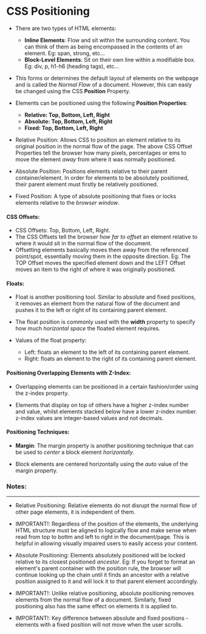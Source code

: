 # CSS Positioning

* There are two types of HTML elements:

  - **Inline Elements**: Flow and sit within the surrounding content. You can think of them as being encompassed in the contents of an element. Eg: span, strong, etc...
  - **Block-Level Elements**: Sit on their own line within a modifiable box. Eg: div, p, h1-h6 (heading tags), etc...
  
* This forms or determines the default layout of elements on the webpage and is called the _Normal Flow_ of a document. However, this can easly be changed using the CSS **Position** Property.

* Elements can be positioned using the following **Position Properties**:

    - **Relative: Top, Bottom, Left, Right**
    - **Absolute: Top, Bottom, Left, Right**
    - **Fixed: Top, Bottom, Left, Right**
    
* Relative Position: Allows CSS to position an element relative to its original position in the normal flow of the page. The above CSS Offset Properties tell the browser how many pixels, percentages or ems to move the element _away_ from where it was normally positioned.

* Absolute Position: Positions elements relative to their parent container/element. In order for elements to be absolutely positioned, their parent element must firstly be relatively positioned.

* Fixed Position: A type of absolute positioning that fixes or locks elements relative to the _browser window_.

#### CSS Offsets:

* CSS Offsets: Top, Bottom, Left, Right.
* The CSS Offsets tell the browser _how far to offset_ an element relative to where it would sit in the normal flow of the document. 
* Offsetting elements basically moves them away from the referenced point/spot, essentially moving them in the opposite direction. Eg: The TOP Offset moves the specified element down and the LEFT Offset moves an item to the right of where it was originally positioned.

#### Floats:

* Float is another positioning tool. Similar to absolute and fixed positions, it removes an element from the natural flow of the document and pushes it to the left or right of its containing parent element.

* The float position is commonly used with the **width** property to specify how much _horizontal space_ the floated element requires.

* Values of the float property:

    - Left: floats an element to the left of its containing parent element.
    - Right: floats an element to the right of its containing parent element.
    
#### Positioning Overlapping Elements with Z-Index:

* Overlapping elements can be positioned in a certain fashion/order using the z-index property.

* Elements that display on top of others have a higher z-index number and value, whilst elements stacked below have a lower z-index number. z-index values are integer-based values and not decimals.

#### Positioning Techniques:

* **Margin**: The margin property is another positioning technique that can be used to _center_ a block element _horizontally_.

* Block elements are centered horizontally using the _auto_ value of the margin property.

### Notes:
***

* Relative Positioning: Relative elements do not disrupt the normal flow of other page elements, it is independent of them.

* IMPORTANT!: Regardless of the position of the elements, the underlying HTML structure must be aligned to logically flow and make sense when read from top to bottm and left to right in the document/page. This is helpful in allowing visually impaired users to easily access your content.

* Absolute Positioning: Elements absolutely positioned will be locked relative to its closest positioned _ancestor_. Eg: If you forget to format an element's parent container with the position rule, the browser will continue looking up the chain until it finds an ancestor with a relative position assigned to it and will lock it to that parent element accordingly. 

* IMPORTANT!: Unlike relative positioning, absolute positioning removes elements from the normal flow of a document. Similarly, fixed positioning also has the same effect on elements it is applied to.

* IMPORTANT!: Key difference between absolute and fixed positions - elements with a fixed position will not move when the user scrolls.
